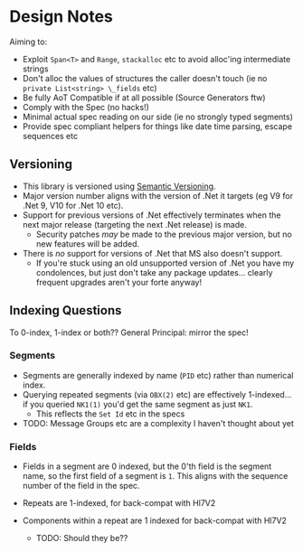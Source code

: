# Design Notes

Aiming to:

* Exploit `Span<T>` and `Range`, `stackalloc` etc to avoid alloc'ing intermediate strings
* Don't alloc the values of structures the caller doesn't touch (ie no `private List<string> \_fields` etc)
* Be fully AoT Compatible if at all possible (Source Generators ftw)
* Comply with the Spec (no hacks!)
* Minimal actual spec reading on our side (ie no strongly typed segments)
* Provide spec compliant helpers for things like date time parsing, escape sequences etc


## Versioning
- This library is versioned using [Semantic Versioning](https://semver.org/).
- Major version number aligns with the version of .Net it targets (eg V9 for .Net 9, V10 for .Net 10 etc).
- Support for previous versions of .Net effectively terminates when the next major release (targeting the next .Net release) is made.
  - Security patches _may_ be made to the previous major version, but no new features will be added.
- There is _no_ support for versions of .Net that MS also doesn't support.  
  - If you're stuck using an old unsupported version of .Net you have my condolences, but just don't take any package updates... clearly frequent upgrades aren't your forte anyway!

 
## Indexing Questions

To 0-index, 1-index or both??  General Principal: mirror the spec!

### Segments
- Segments are generally indexed by name (`PID` etc) rather than numerical index.
- Querying repeated segments (via `OBX(2)` etc) are effectively 1-indexed... if you queried `NK1(1)` you'd get the same segment as just `NK1`.
  - This reflects the `Set Id` etc in the specs
- TODO: Message Groups etc are a complexity I haven't thought about yet

### Fields
- Fields in a segment are 0 indexed, but the 0'th field is the segment name, so the first field of a segment is `1`.  This aligns with the sequence number of the field in the spec.

- Repeats are 1-indexed, for back-compat with Hl7V2

- Components within a repeat are 1 indexed for back-compat with Hl7V2
  - TODO: Should they be??

